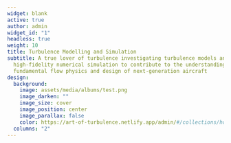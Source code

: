 ```yaml
---
widget: blank
active: true
author: admin
widget_id: "1"
headless: true
weight: 10
title: Turbulence Modelling and Simulation
subtitle: A true lover of turbulence investigating turbulence models and
  high-fidelity numerical simulation to contribute to the understanding of
  fundamental flow physics and design of next-generation aircraft
design:
  background:
    image: assets/media/albums/test.png
    image_darken: ""
    image_size: cover
    image_position: center
    image_parallax: false
    color: https://art-of-turbulence.netlify.app/admin/#/collections/home
  columns: "2"
---
```

